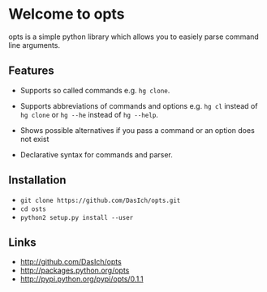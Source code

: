 Welcome to opts
===============
opts is a simple python library which allows you to easiely parse command line
arguments.

Features
--------

- Supports so called commands e.g. ``hg clone``.

- Supports abbreviations of commands and options e.g. ``hg cl`` instead of
  ``hg clone`` or ``hg --he`` instead of ``hg --help``.

- Shows possible alternatives if you pass a command or an option does not exist

- Declarative syntax for commands and parser.

Installation
------------
- ```git clone https://github.com/DasIch/opts.git```
- ```cd osts ```
- ``` python2 setup.py install --user ```

Links
-----

- http://github.com/DasIch/opts
- http://packages.python.org/opts
- http://pypi.python.org/pypi/opts/0.1.1
